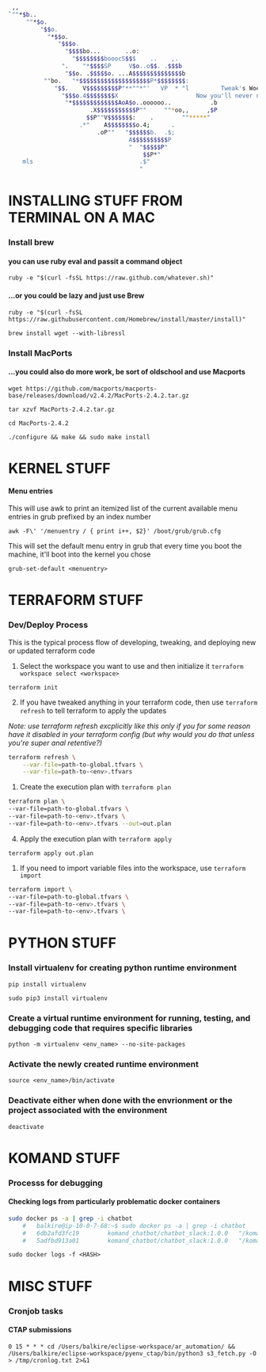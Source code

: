 ```bash

 ,,
`""*$b..
     ""*$o.
         "$$o.
           "*$$o.
              "$$$o.
                "$$$$bo...       ..o:
                  "$$$$$$$$booocS$$$    ..    ,.
               ".    "*$$$$SP     V$o..o$$. .$$$b
                "$$o. .$$$$$o. ...A$$$$$$$$$$$$$$b
          ""bo.   "*$$$$$$$$$$$$$$$$$$$$P*$$$$$$$$:
             "$$.    V$$$$$$$$$P"**""*"'   VP  * "l         Tweak's Woefully Wonderful Command Line Tool Reference Library Thing:
               "$$$o.4$$$$$$$$X					     Now you'll never need to look anywhere else
                "*$$$$$$$$$$$$$AoA$o..oooooo..           .b
                       .X$$$$$$$$$$$P""     ""*oo,,     ,$P
                      $$P""V$$$$$$$:    .        ""*****"
                    .*"    A$$$$$$$$o.4;      .
                         .oP""   "$$$$$$b.  .$;
                                  A$$$$$$$$$$P
                                  "  "$$$$$P"
                                      $$P*"
    mls                              .$"
                                     "
```


# INSTALLING STUFF FROM TERMINAL ON A MAC #

### Install brew

#### you can use ruby eval and passit a command object
`ruby -e "$(curl -fsSL https://raw.github.com/whatever.sh)"`

#### ...or you could be lazy and just use Brew

`ruby -e "$(curl -fsSL https://raw.githubusercontent.com/Homebrew/install/master/install)"`

`brew install wget --with-libressl`

### Install MacPorts

#### ...you could also do more work, be sort of oldschool and use Macports
`wget https://github.com/macports/macports-base/releases/download/v2.4.2/MacPorts-2.4.2.tar.gz`

`tar xzvf MacPorts-2.4.2.tar.gz`

`cd MacPorts-2.4.2`

`./configure && make && sudo make install`

#	      KERNEL STUFF	            #

#### Menu entries
This will use awk to print an itemized list of the current available menu entries in grub prefixed by an index number

`awk -F\' '/menuentry / { print i++, $2}' /boot/grub/grub.cfg`

This will set the default menu entry in grub that every time you boot the machine, it'll boot into the kernel you chose

`grub-set-default <menuentry>`

#	      TERRAFORM STUFF	            #

### Dev/Deploy Process
This is the typical process flow of developing, tweaking, and deploying new or updated terraform code

1. Select the workspace you want to use and then initialize it
`terraform workspace select <workspace>`

`terraform init`

2. If you have tweaked anything in your terraform code, then use `terraform refresh` to tell terraform to apply the updates

*Note: use terraform refresh excplicitly like this only if you for some reason have it disabled in your terraform config (but why would you do that unless you're super anal retentive?)*
```bash
terraform refresh \
    --var-file=path-to-global.tfvars \
    --var-file=path-to-<env>.tfvars 
```

1. Create the execution plan with `terraform plan`
```bash
terraform plan \
--var-file=path-to-global.tfvars \
--var-file=path-to-<env>.tfvars \
--var-file=path-to-<env>.tfvars --out=out.plan
```

4. Apply the execution plan with `terraform apply`

`terraform apply out.plan`

1. If you need to import variable files into the workspace, use `terraform import`
```bash
terraform import \
--var-file=path-to-global.tfvars \
--var-file=path-to-<env>.tfvars \
--var-file=path-to-<env>.tfvars \
```

#               PYTHON STUFF            #

### Install virtualenv for creating python runtime environment
`pip install virtualenv`

`sudo pip3 install virtualenv`

### Create a virtual runtime environment for running, testing, and debugging code that requires specific libraries
`python -m virtualenv <env_name> --no-site-packages`

### Activate the newly created runtime environment
`source <env_name>/bin/activate`

### Deactivate either when done with the envrionment or the project associated with the environment
`deactivate`

#	    				KOMAND STUFF			      #

### Processs for debugging

#### Checking logs from particularly problematic docker containers
```bash
sudo docker ps -a | grep -i chatbot
	#	balkire@ip-10-0-7-68:~$ sudo docker ps -a | grep -i chatbot
	#	6db2afd3fc19        komand_chatbot/chatbot_slack:1.0.0   "/komand/plugins/bin…"   2 minutes ago       Exited (1) 2 minutes ago                        TRIGGER_message_cc96d876-bb94-40c9-bcd0-671c96d0d284
	#	5adfbd913a01        komand_chatbot/chatbot_slack:1.0.0   "/komand/plugins/bin…"   24 hours ago        Exited (1) 43 seconds ago                       ACTION-komand_chatbot-chatbot_slack-1.0.0-6b0bb9e1-0c2f-4034-9716-9274460d9cb1
```

`sudo docker logs -f <HASH>`


#	     					MISC STUFF			      #

### Cronjob tasks

#### CTAP submissions

```cron
0 15 * * * cd /Users/balkire/eclipse-workspace/ar_automation/ && /Users/balkire/eclipse-workspace/pyenv_ctap/bin/python3 s3_fetch.py -O > /tmp/cronlog.txt 2>&1
```
